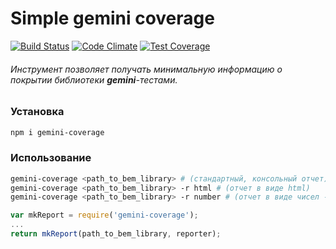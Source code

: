 # Simple gemini coverage

[![Build Status](https://travis-ci.org/bem/gemini-coverage.svg?branch=master)](https://travis-ci.org/bem/gemini-coverage)
[![Code Climate](https://codeclimate.com/github/bem/gemini-coverage/badges/gpa.svg)](https://codeclimate.com/github/bem/gemini-coverage)
[![Test Coverage](https://codeclimate.com/github/bem/gemini-coverage/badges/coverage.svg?rnd=9284)](https://codeclimate.com/github/bem/gemini-coverage)

###### Инструмент позволяет получать минимальную информацию о покрытии библиотеки **gemini**-тестами.

### Установка

```bash
npm i gemini-coverage
```
### Использование

```bash
gemini-coverage <path_to_bem_library> # (стандартный, консольный отчет)
gemini-coverage <path_to_bem_library> -r html # (отчет в виде html)
gemini-coverage <path_to_bem_library> -r number # (отчет в виде чисел - 3/5)
```

```js
var mkReport = require('gemini-coverage');
...
return mkReport(path_to_bem_library, reporter);
```
